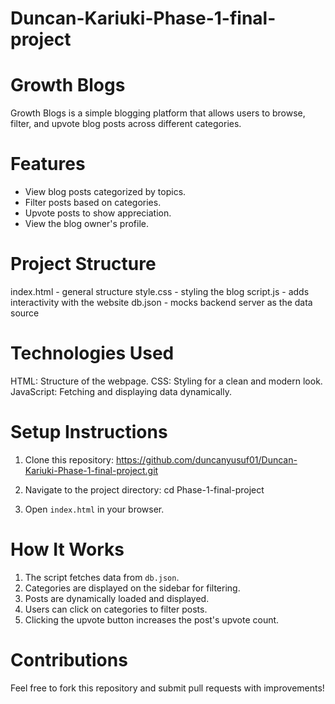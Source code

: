 # Duncan-Kariuki-Phase-1-final-project
# Growth Blogs

Growth Blogs is a simple blogging platform that allows users to browse, filter, and upvote blog posts across different categories.

# Features

- View blog posts categorized by topics.
- Filter posts based on categories.
- Upvote posts to show appreciation.
- View the blog owner's profile.

# Project Structure

index.html - general structure
style.css - styling the blog
script.js - adds interactivity with the website
db.json - mocks backend server as the data source

# Technologies Used

HTML: Structure of the webpage.
CSS: Styling for a clean and modern look.
JavaScript: Fetching and displaying data dynamically.

# Setup Instructions

1. Clone this repository:
   https://github.com/duncanyusuf01/Duncan-Kariuki-Phase-1-final-project.git

2. Navigate to the project directory:
   cd Phase-1-final-project

3. Open `index.html` in your browser.

# How It Works

1. The script fetches data from `db.json`.
2. Categories are displayed on the sidebar for filtering.
3. Posts are dynamically loaded and displayed.
4. Users can click on categories to filter posts.
5. Clicking the upvote button increases the post's upvote count.

# Contributions
Feel free to fork this repository and submit pull requests with improvements!

